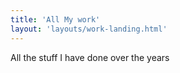 ```yaml
---
title: 'All My work'
layout: 'layouts/work-landing.html'
---
```


All the stuff I have done over the years